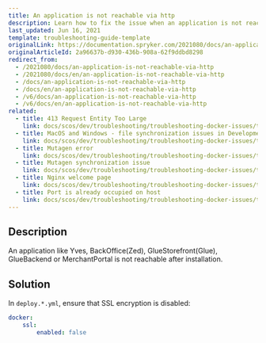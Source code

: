 ```yaml
---
title: An application is not reachable via http
description: Learn how to fix the issue when an application is not reachable via http
last_updated: Jun 16, 2021
template: troubleshooting-guide-template
originalLink: https://documentation.spryker.com/2021080/docs/an-application-is-not-reachable-via-http
originalArticleId: 2a96637b-d930-436b-908a-62f9ddbd8298
redirect_from:
  - /2021080/docs/an-application-is-not-reachable-via-http
  - /2021080/docs/en/an-application-is-not-reachable-via-http
  - /docs/an-application-is-not-reachable-via-http
  - /docs/en/an-application-is-not-reachable-via-http
  - /v6/docs/an-application-is-not-reachable-via-http
  - /v6/docs/en/an-application-is-not-reachable-via-http
related:
  - title: 413 Request Entity Too Large
    link: docs/scos/dev/troubleshooting/troubleshooting-docker-issues/troubleshooting-running-applications-in-docker/413-request-entity-too-large.html
  - title: MacOS and Windows - file synchronization issues in Development mode
    link: docs/scos/dev/troubleshooting/troubleshooting-docker-issues/troubleshooting-running-applications-in-docker/macos-and-windows-file-synchronization-issues-in-development-mode.html
  - title: Mutagen error
    link: docs/scos/dev/troubleshooting/troubleshooting-docker-issues/troubleshooting-running-applications-in-docker/mutagen-error.html
  - title: Mutagen synchronization issue
    link: docs/scos/dev/troubleshooting/troubleshooting-docker-issues/troubleshooting-running-applications-in-docker/mutagen-synchronization-issue.html
  - title: Nginx welcome page
    link: docs/scos/dev/troubleshooting/troubleshooting-docker-issues/troubleshooting-running-applications-in-docker/nginx-welcome-page.html
  - title: Port is already occupied on host
    link: docs/scos/dev/troubleshooting/troubleshooting-docker-issues/troubleshooting-running-applications-in-docker/port-is-already-occupied-on-host.html
---
```


## Description

An application like Yves, BackOffice(Zed), GlueStorefront(Glue), GlueBackend or MerchantPortal is not reachable after installation.

## Solution

In `deploy.*.yml`, ensure that SSL encryption is disabled:

```yaml
docker:
    ssl:
        enabled: false
```

